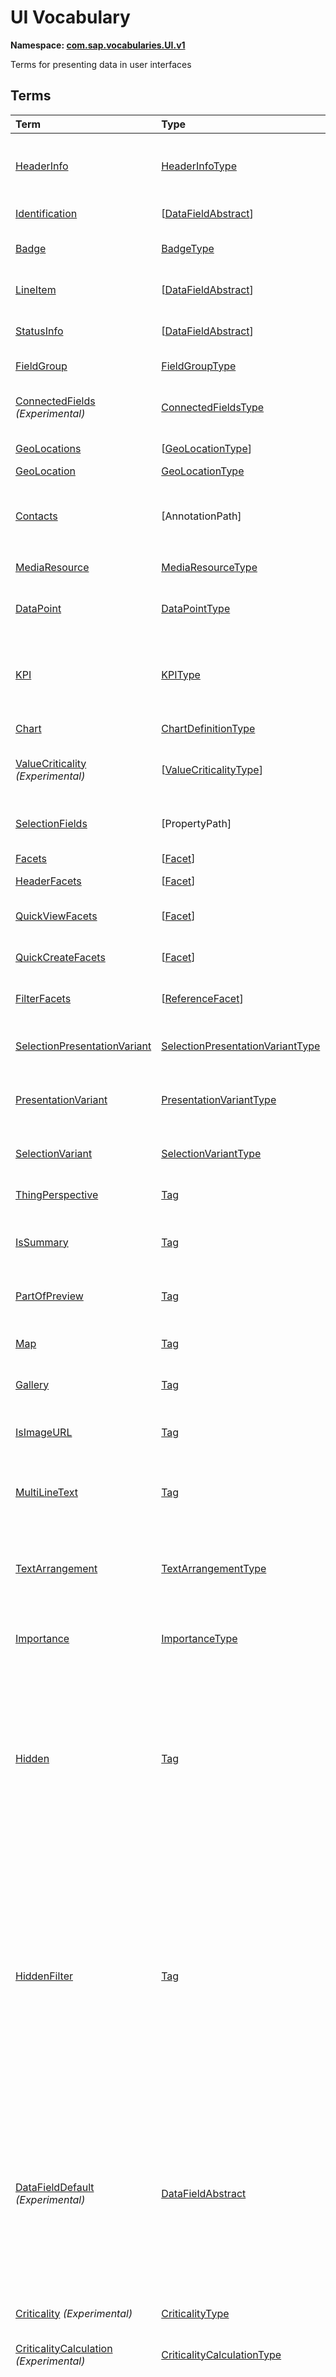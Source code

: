 # UI Vocabulary
**Namespace: [com.sap.vocabularies.UI.v1](UI.xml)**

Terms for presenting data in user interfaces


## Terms

Term|Type|Description
:---|:---|:----------
[HeaderInfo](UI.xml#L35)|[HeaderInfoType](#HeaderInfoType)|<a name="HeaderInfo"></a>Information for the header area of an entity representation. HeaderInfo is mandatory for main entity types of the model
[Identification](UI.xml#L66)|\[[DataFieldAbstract](#DataFieldAbstract)\]|<a name="Identification"></a>Collection of fields identifying the object
[Badge](UI.xml#L71)|[BadgeType](#BadgeType)|<a name="Badge"></a>Information usually displayed in the form of a business card
[LineItem](UI.xml#L99)|\[[DataFieldAbstract](#DataFieldAbstract)\]|<a name="LineItem"></a>Collection of data fields for representation in a table or list
[StatusInfo](UI.xml#L104)|\[[DataFieldAbstract](#DataFieldAbstract)\]|<a name="StatusInfo"></a>Collection of data fields describing the status of an entity
[FieldGroup](UI.xml#L109)|[FieldGroupType](#FieldGroupType)|<a name="FieldGroup"></a>Group of fields with an optional label
[ConnectedFields](UI.xml#L123) *(Experimental)*|[ConnectedFieldsType](#ConnectedFieldsType)|<a name="ConnectedFields"></a>Group of semantically connected fields with a representation template and an optional label
[GeoLocations](UI.xml#L194)|\[[GeoLocationType](#GeoLocationType)\]|<a name="GeoLocations"></a>Collection of geographic locations
[GeoLocation](UI.xml#L198)|[GeoLocationType](#GeoLocationType)|<a name="GeoLocation"></a>Geographic location
[Contacts](UI.xml#L218)|\[AnnotationPath\]|<a name="Contacts"></a>Collection of contacts<p>Each collection item MUST reference an annotation of a Communication.Contact</p>
[MediaResource](UI.xml#L225)|[MediaResourceType](#MediaResourceType)|<a name="MediaResource"></a>Properties that describe a media resource
[DataPoint](UI.xml#L279)|[DataPointType](#DataPointType)|<a name="DataPoint"></a>Visualization of a single point of data, typically a number; may also be textual, e.g. a status value
[KPI](UI.xml#L569)|[KPIType](#KPIType)|<a name="KPI"></a>A Key Performance Indicator (KPI) bundles a SelectionVariant and a DataPoint, and provides details for progressive disclosure
[Chart](UI.xml#L618)|[ChartDefinitionType](#ChartDefinitionType)|<a name="Chart"></a>Visualization of multiple data points
[ValueCriticality](UI.xml#L742) *(Experimental)*|\[[ValueCriticalityType](#ValueCriticalityType)\]|<a name="ValueCriticality"></a>Assign criticalities to primitive values. This information can be used for semantic coloring.
[SelectionFields](UI.xml#L755)|\[PropertyPath\]|<a name="SelectionFields"></a>Properties that might be relevant for filtering a collection of entities of this type
[Facets](UI.xml#L764)|\[[Facet](#Facet)\]|<a name="Facets"></a>Collection of facets
[HeaderFacets](UI.xml#L768)|\[[Facet](#Facet)\]|<a name="HeaderFacets"></a>Facets for additional object header information
[QuickViewFacets](UI.xml#L772)|\[[Facet](#Facet)\]|<a name="QuickViewFacets"></a>Facets that may be used for a quick overview of the object
[QuickCreateFacets](UI.xml#L776)|\[[Facet](#Facet)\]|<a name="QuickCreateFacets"></a>Facets that may be used for a (quick) create of the object
[FilterFacets](UI.xml#L780)|\[[ReferenceFacet](#ReferenceFacet)\]|<a name="FilterFacets"></a>Facets that reference UI.FieldGroup annotations to group filterable fields
[SelectionPresentationVariant](UI.xml#L822)|[SelectionPresentationVariantType](#SelectionPresentationVariantType)|<a name="SelectionPresentationVariant"></a>A SelectionPresentationVariant bundles a Selection Variant and a Presentation Variant
[PresentationVariant](UI.xml#L848)|[PresentationVariantType](#PresentationVariantType)|<a name="PresentationVariant"></a>Defines how the result of a queried collection of entities is shaped and how this result is displayed
[SelectionVariant](UI.xml#L922)|[SelectionVariantType](#SelectionVariantType)|<a name="SelectionVariant"></a>A SelectionVariant denotes a combination of parameters and filters to query the annotated entity set
[ThingPerspective](UI.xml#L1054)|[Tag](https://github.com/oasis-tcs/odata-vocabularies/blob/master/vocabularies/Org.OData.Core.V1.md#Tag)|<a name="ThingPerspective"></a>This term is a Thing Perspective
[IsSummary](UI.xml#L1057)|[Tag](https://github.com/oasis-tcs/odata-vocabularies/blob/master/vocabularies/Org.OData.Core.V1.md#Tag)|<a name="IsSummary"></a>This Facet and all included Facets are the summary of the thing. At most one Facet of a thing can be tagged with this term
[PartOfPreview](UI.xml#L1062)|[Tag](https://github.com/oasis-tcs/odata-vocabularies/blob/master/vocabularies/Org.OData.Core.V1.md#Tag)|<a name="PartOfPreview"></a>This Facet and all included Facets are part of the Thing preview
[Map](UI.xml#L1066)|[Tag](https://github.com/oasis-tcs/odata-vocabularies/blob/master/vocabularies/Org.OData.Core.V1.md#Tag)|<a name="Map"></a>Target MUST reference a UI.GeoLocation, Communication.Address or a collection of these
[Gallery](UI.xml#L1071)|[Tag](https://github.com/oasis-tcs/odata-vocabularies/blob/master/vocabularies/Org.OData.Core.V1.md#Tag)|<a name="Gallery"></a>Target MUST reference a UI.MediaResource
[IsImageURL](UI.xml#L1076)|[Tag](https://github.com/oasis-tcs/odata-vocabularies/blob/master/vocabularies/Org.OData.Core.V1.md#Tag)|<a name="IsImageURL"></a>Properties and terms annotated with this term MUST contain a valid URL referencing an resource with a MIME type image
[MultiLineText](UI.xml#L1082)|[Tag](https://github.com/oasis-tcs/odata-vocabularies/blob/master/vocabularies/Org.OData.Core.V1.md#Tag)|<a name="MultiLineText"></a>Properties annotated with this annotation should be rendered as multi-line text (e.g. text area)
[TextArrangement](UI.xml#L1088)|[TextArrangementType](#TextArrangementType)|<a name="TextArrangement"></a>Describes the arrangement of a code or ID value and its text<p>If used for a single property the Common.Text annotation is annotated</p>
[Importance](UI.xml#L1115)|[ImportanceType](#ImportanceType)|<a name="Importance"></a>Expresses the importance of e.g. a DataField or an annotation
[Hidden](UI.xml#L1130)|[Tag](https://github.com/oasis-tcs/odata-vocabularies/blob/master/vocabularies/Org.OData.Core.V1.md#Tag)|<a name="Hidden"></a>Properties or facets (see UI.Facet) annotated with this term will not be rendered if the annotation evaluates to true.<p>Hidden properties usually carry technical information that is used for application control and is of no direct interest to end users. The annotation value may be an expression to dynamically hide or render the annotated feature.</p>
[HiddenFilter](UI.xml#L1137)|[Tag](https://github.com/oasis-tcs/odata-vocabularies/blob/master/vocabularies/Org.OData.Core.V1.md#Tag)|<a name="HiddenFilter"></a>Properties annotated with this term will not be rendered as filter criteria if the annotation evaluates to true.<p>Properties annotated with `HiddenFilter` are intended as parts of a `$filter` expression that cannot be directly influenced by end users. The properties will be rendered in all other places, e.g. table columns or form fields. This is in contrast to properties annotated with [`UI.Hidden`](#Hidden) that are not rendered at all.</p>
[DataFieldDefault](UI.xml#L1144) *(Experimental)*|[DataFieldAbstract](#DataFieldAbstract)|<a name="DataFieldDefault"></a>Default representation of a property as a datafield, e.g. when the property is added as a table column or form field via personalization<p>Only concrete subtypes of DataFieldAbstract can be used for a DataFieldDefault. For type `DataField` and its subtypes the annotation target SHOULD be the same property that is referenced via a path expression in the `Value` of the datafield.</p>
[Criticality](UI.xml#L1280) *(Experimental)*|[CriticalityType](#CriticalityType)|<a name="Criticality"></a>Service-calculated criticality, alternative to UI.CriticalityCalculation
[CriticalityCalculation](UI.xml#L1285) *(Experimental)*|[CriticalityCalculationType](#CriticalityCalculationType)|<a name="CriticalityCalculation"></a>Parameters for client-calculated criticality, alternative to UI.Criticality
[OrderBy](UI.xml#L1290) *(Experimental)*|PropertyPath|<a name="OrderBy"></a>Sort by the referenced property instead of by the annotated property<p>Example: annotated property `SizeCode` has string values XS, S, M, L, XL, referenced property SizeOrder has numeric values -2, -1, 0, 1, 2. Numeric ordering by SizeOrder will be more understandable than lexicographic ordering by SizeCode.</p>

## <a name="HeaderInfoType"></a>[HeaderInfoType](UI.xml#L40)


Property|Type|Description
:-------|:---|:----------
[TypeName](UI.xml#L41)|String|Name of the main entity type
[TypeNamePlural](UI.xml#L45)|String|Plural form of the name of the main entity type
[Title](UI.xml#L49)|[DataField](#DataField)|Title, e.g. for overview pages
[Description](UI.xml#L52)|[DataField](#DataField)|Description, e.g. for overview pages
[ImageUrl](UI.xml#L55)|URL|Image URL for an instance of the entity type. If the property ImageUrl has a valid value, it can be used for the visualization of the instance. If it is not available or not valid the property TypeImageUrl can be used instead.
[TypeImageUrl](UI.xml#L60)|URL|Image URL for the entity type

## <a name="BadgeType"></a>[BadgeType](UI.xml#L75)


Property|Type|Description
:-------|:---|:----------
[HeadLine](UI.xml#L76)|[DataField](#DataField)|Headline
[Title](UI.xml#L79)|[DataField](#DataField)|Title
[ImageUrl](UI.xml#L82)|URL|Image URL for an instance of the entity type. If the property ImageUrl has a valid value, it can be used for the visualization of the instance. If it is not available or not valid the property TypeImageUrl can be used instead.
[TypeImageUrl](UI.xml#L87)|URL|Image URL for the entity type
[MainInfo](UI.xml#L91)|[DataField](#DataField)|Main information on the business card
[SecondaryInfo](UI.xml#L94)|[DataField](#DataField)|Additional information on the business card

## <a name="FieldGroupType"></a>[FieldGroupType](UI.xml#L113)


Property|Type|Description
:-------|:---|:----------
[Label](UI.xml#L114)|String|Label for the field group
[Data](UI.xml#L118)|\[[DataFieldAbstract](#DataFieldAbstract)\]|Collection of data fields

## <a name="ConnectedFieldsType"></a>[ConnectedFieldsType](UI.xml#L152) *(Experimental)*
Group of semantically connected fields with a representation template and an optional label

Property|Type|Description
:-------|:---|:----------
[Label](UI.xml#L156)|String|Label for the connected fields
[Template](UI.xml#L160)|String|Template for representing the connected fields<p>Template variables are identifiers enclosed in curly braces, e.g. `{MaterialName} - {MaterialClassName}`. The `Data` collection assigns values to the template variables.</p>
[Data](UI.xml#L166)|[Dictionary](https://github.com/oasis-tcs/odata-vocabularies/blob/master/vocabularies/Org.OData.Core.V1.md#Dictionary)|Dictionary of template variables<p>Each template variable used in `Template` must be assigned a value here. The value must be of type [`UI.DataFieldAbstract`](#DataFieldAbstract)</p>

## <a name="GeoLocationType"></a>[GeoLocationType](UI.xml#L202)
Properties that define a geographic location

Property|Type|Description
:-------|:---|:----------
[Latitude](UI.xml#L204)|Double|Geographic latitude
[Longitude](UI.xml#L207)|Double|Geographic longitude
[Location](UI.xml#L210)|GeographyPoint|A point in a round-earth coordinate system
[Address](UI.xml#L213)|[AddressType](Communication.md#AddressType)|vCard-style address

## <a name="MediaResourceType"></a>[MediaResourceType](UI.xml#L229)


Property|Type|Description
:-------|:---|:----------
[Url](UI.xml#L230)|URL|URL of media resource
[ContentType](UI.xml#L234)|MediaType|Content type, such as application/pdf, video/x-flv, image/jpeg
[ByteSize](UI.xml#L238)|Int64|Resource size in bytes
[ChangedAt](UI.xml#L241)|DateTimeOffset|Date of last change
[Thumbnail](UI.xml#L244)|[ImageType](#ImageType)|Thumbnail image
[Title](UI.xml#L247)|[DataField](#DataField)|Resource title
[Description](UI.xml#L250)|[DataField](#DataField)|Resource description

## <a name="ImageType"></a>[ImageType](UI.xml#L254)


Property|Type|Description
:-------|:---|:----------
[Url](UI.xml#L255)|URL|URL of image
[Width](UI.xml#L259)|String|Width of image
[Height](UI.xml#L262)|String|Height of image

## <a name="DataPointType"></a>[DataPointType](UI.xml#L284)


Property|Type|Description
:-------|:---|:----------
[Title](UI.xml#L285)|String|Title of the data point
[Description](UI.xml#L289)|String|Short description
[LongDescription](UI.xml#L293)|String|Full description
[Value](UI.xml#L297)|PrimitiveType|Numeric value<p>               It could be annotated with either `UoM.ISOCurrency` or `UoM.Unit`.               Percentage values are annotated with `UoM.Unit = '%'`.               A renderer should take an optional `Common.Text` annotation into consideration.             </p>
[TargetValue](UI.xml#L307)|PrimitiveType|Target value
[ForecastValue](UI.xml#L310)|PrimitiveType|Forecast value
[MinimumValue](UI.xml#L313)|Decimal|Minimum value (for output rendering)
[MaximumValue](UI.xml#L316)|Decimal|Maximum value (for output rendering)
[ValueFormat](UI.xml#L319)|[NumberFormat](#NumberFormat)|Number format
[Visualization](UI.xml#L322)|[VisualizationType](#VisualizationType)|Preferred visualization
[SampleSize](UI.xml#L325)|PrimitiveType|Sample size used for the determination of the data point; should contain just integer value as Edm.Byte, Edm.SByte, Edm.Intxx, and Edm.Decimal with scale 0.
[ReferencePeriod](UI.xml#L332)|[ReferencePeriod](#ReferencePeriod)|Reference period
[Criticality](UI.xml#L335)|[CriticalityType](#CriticalityType)|Service-calculated criticality, alternative to CriticalityCalculation
[CriticalityRepresentation](UI.xml#L338) *(Experimental)*|[CriticalityRepresentationType](#CriticalityRepresentationType)|Decides if criticality is visualized in addition by means of an icon
[CriticalityCalculation](UI.xml#L342)|[CriticalityCalculationType](#CriticalityCalculationType)|Parameters for client-calculated criticality, alternative to Criticality
[Trend](UI.xml#L345)|[TrendType](#TrendType)|Service-calculated trend, alternative to TrendCalculation
[TrendCalculation](UI.xml#L348)|[TrendCalculationType](#TrendCalculationType)|Parameters for client-calculated trend, alternative to Trend
[Responsible](UI.xml#L351)|[ContactType](Communication.md#ContactType)|Contact person

## <a name="NumberFormat"></a>[NumberFormat](UI.xml#L356)
Describes how to visualise a number

Property|Type|Description
:-------|:---|:----------
[ScaleFactor](UI.xml#L358)|Decimal|Display value in *ScaleFactor* units, e.g. 1000 for k (kilo), 1e6 for M (Mega)
[NumberOfFractionalDigits](UI.xml#L362)|Byte|Number of fractional digits of the scaled value to be visualized

## <a name="VisualizationType"></a>[VisualizationType](UI.xml#L367)


Member|Value|Description
:-----|----:|:----------
[Number](UI.xml#L368)|0|Visualize as a number
[BulletChart](UI.xml#L371)|1|Visualize as bullet chart - requires TargetValue
[Progress](UI.xml#L374)|2|Visualize as progress indicator - requires TargetValue
[Rating](UI.xml#L377)|3|Visualize as partially or completely filled stars/hearts/... - requires TargetValue
[Donut](UI.xml#L381)|4|Visualize as donut, optionally with missing segment - requires TargetValue
[DeltaBulletChart](UI.xml#L384)|5|Visualize as delta bullet chart - requires TargetValue

## <a name="ReferencePeriod"></a>[ReferencePeriod](UI.xml#L389)
Reference period

Property|Type|Description
:-------|:---|:----------
[Description](UI.xml#L391)|String|Short description of the reference period
[Start](UI.xml#L395)|DateTimeOffset|Start of the reference period
[End](UI.xml#L398)|DateTimeOffset|End of the reference period

## <a name="CriticalityType"></a>[CriticalityType](UI.xml#L403)
Criticality of a value or status, represented e.g. via semantic colors (https://experience.sap.com/fiori-design-web/foundation/colors/#semantic-colors)

Member|Value|Description
:-----|----:|:----------
[VeryNegative](UI.xml#L406) *(Experimental)*|-1|Very negative / dark-red status - risk - out of stock - late
[Neutral](UI.xml#L410)|0|Neutral / grey status - inactive - open - in progress
[Negative](UI.xml#L413)|1|Negative / red status - attention - overload - alert
[Critical](UI.xml#L416)|2|Critical / orange status - warning
[Positive](UI.xml#L419)|3|Positive / green status - completed - available - on track - acceptable
[VeryPositive](UI.xml#L422) *(Experimental)*|4|Very positive / blue status - above max stock - excess

## <a name="CriticalityCalculationType"></a>[CriticalityCalculationType](UI.xml#L428): [CriticalityThresholdsType](#CriticalityThresholdsType)
Describes how to calculate the criticality of a value depending on the improvement direction


The calculation is done by comparing a value to the threshold values relevant for the specified improvement direction.

For improvement direction `Target`, the criticality is calculated using both low and high threshold values. It will be
  - Positive if the value is greater than or equal to AcceptanceRangeLowValue and lower than or equal to AcceptanceRangeHighValue
  - Neutral if the value is greater than or equal to ToleranceRangeLowValue and lower than AcceptanceRangeLowValue OR greater than AcceptanceRangeHighValue and lower than or equal to ToleranceRangeHighValue
  - Critical if the value is greater than or equal to DeviationRangeLowValue and lower than ToleranceRangeLowValue OR greater than ToleranceRangeHighValue  and lower than or equal to DeviationRangeHighValue
  - Negative if the value is lower than DeviationRangeLowValue or greater than DeviationRangeHighValue

For improvement direction `Minimize`, the criticality is calculated using the high threshold values. It is
  - Positive if the value is lower than or equal to AcceptanceRangeHighValue
  - Neutral if the value is  greater than AcceptanceRangeHighValue and lower than or equal to ToleranceRangeHighValue
  - Critical if the value is greater than ToleranceRangeHighValue and lower than or equal to DeviationRangeHighValue
  - Negative if the value is greater than DeviationRangeHighValue

For improvement direction `Maximize`, the criticality is calculated using the low threshold values. It is
  - Positive if the value is greater than or equal to AcceptanceRangeLowValue
  - Neutral if the value is less than AcceptanceRangeLowValue and greater than or equal to ToleranceRangeLowValue
  - Critical if the value is lower than ToleranceRangeLowValue and greater than or equal to DeviationRangeLowValue
  - Negative if the value is lower than DeviationRangeLowValue
             
Thresholds are optional. For unassigned values, defaults are determined in this order:
  - For DeviationRange, an omitted LowValue translates into the smallest possible number (-INF), an omitted HighValue translates into the largest possible number (+INF)
  - For ToleranceRange, an omitted LowValue will be initialized with DeviationRangeLowValue, an omitted HighValue will be initialized with DeviationRangeHighValue
  - For AcceptanceRange, an omitted LowValue will be initialized with ToleranceRangeLowValue, an omitted HighValue will be initialized with ToleranceRangeHighValue
          

Property|Type|Description
:-------|:---|:----------
[*AcceptanceRangeLowValue*](UI.xml#L473)|PrimitiveType|Lowest value that is considered positive
[*AcceptanceRangeHighValue*](UI.xml#L476)|PrimitiveType|Highest value that is considered positive
[*ToleranceRangeLowValue*](UI.xml#L479)|PrimitiveType|Lowest value that is considered neutral
[*ToleranceRangeHighValue*](UI.xml#L482)|PrimitiveType|Highest value that is considered neutral
[*DeviationRangeLowValue*](UI.xml#L485)|PrimitiveType|Lowest value that is considered critical
[*DeviationRangeHighValue*](UI.xml#L488)|PrimitiveType|Highest value that is considered critical
[ImprovementDirection](UI.xml#L459)|[ImprovementDirectionType](#ImprovementDirectionType)|Describes in which direction the value improves
[ConstantThresholds](UI.xml#L462) *(Experimental)*|\[[LevelThresholdsType](#LevelThresholdsType)\]|List of thresholds depending on the aggregation level as a set of constant values<p>Constant thresholds shall only be used in order to refine constant values given for the data point overall (aggregation level with empty collection of property paths), but not if the thresholds are based on other measure elements.</p>

## <a name="CriticalityThresholdsType"></a>[CriticalityThresholdsType](UI.xml#L471)
Thresholds for calculating the criticality of a value

**Derived Types:**
- [CriticalityCalculationType](#CriticalityCalculationType)
- [LevelThresholdsType](#LevelThresholdsType)

Property|Type|Description
:-------|:---|:----------
[AcceptanceRangeLowValue](UI.xml#L473)|PrimitiveType|Lowest value that is considered positive
[AcceptanceRangeHighValue](UI.xml#L476)|PrimitiveType|Highest value that is considered positive
[ToleranceRangeLowValue](UI.xml#L479)|PrimitiveType|Lowest value that is considered neutral
[ToleranceRangeHighValue](UI.xml#L482)|PrimitiveType|Highest value that is considered neutral
[DeviationRangeLowValue](UI.xml#L485)|PrimitiveType|Lowest value that is considered critical
[DeviationRangeHighValue](UI.xml#L488)|PrimitiveType|Highest value that is considered critical

## <a name="ImprovementDirectionType"></a>[ImprovementDirectionType](UI.xml#L493)
Describes which direction of a value change is seen as an improvement

Member|Value|Description
:-----|----:|:----------
[Minimize](UI.xml#L495)|1|Lower is better
[Target](UI.xml#L498)|2|Closer to the target is better
[Maximize](UI.xml#L501)|3|Higher is better

## <a name="LevelThresholdsType"></a>[LevelThresholdsType](UI.xml#L506): [CriticalityThresholdsType](#CriticalityThresholdsType) *(Experimental)*
Thresholds for an aggregation level

Property|Type|Description
:-------|:---|:----------
[*AcceptanceRangeLowValue*](UI.xml#L473)|PrimitiveType|Lowest value that is considered positive
[*AcceptanceRangeHighValue*](UI.xml#L476)|PrimitiveType|Highest value that is considered positive
[*ToleranceRangeLowValue*](UI.xml#L479)|PrimitiveType|Lowest value that is considered neutral
[*ToleranceRangeHighValue*](UI.xml#L482)|PrimitiveType|Highest value that is considered neutral
[*DeviationRangeLowValue*](UI.xml#L485)|PrimitiveType|Lowest value that is considered critical
[*DeviationRangeHighValue*](UI.xml#L488)|PrimitiveType|Highest value that is considered critical
[AggregationLevel](UI.xml#L509)|\[PropertyPath\]|An unordered tuple of dimensions, i.e. properties which are intended to be used for grouping in aggregating requests. In analytical UIs, e.g. an analytical chart, the aggregation level typically corresponds to the visible dimensions.

## <a name="TrendType"></a>[TrendType](UI.xml#L515)
The trend of a value

Member|Value|Description
:-----|----:|:----------
[StrongUp](UI.xml#L517)|1|Value grows strongly
[Up](UI.xml#L520)|2|Value grows
[Sideways](UI.xml#L523)|3|Value does not significantly grow or shrink
[Down](UI.xml#L526)|4|Value shrinks
[StrongDown](UI.xml#L529)|5|Value shrinks strongly

## <a name="TrendCalculationType"></a>[TrendCalculationType](UI.xml#L534)
Describes how to calculate the trend of a value


By default, the calculation is done by comparing the difference between Value and ReferenceValue to the threshold values. 
If IsRelativeDifference is set, the difference of Value and ReferenceValue is divided by ReferenceValue and the relative difference is compared.

The trend is 
  - StrongUp if the difference is greater than or equal to StrongUpDifference
  - Up if the difference is less than StrongUpDifference and greater than or equal to UpDifference
  - Sideways if the difference  is less than UpDifference and greater than DownDifference
  - Down if the difference is greater than StrongDownDifference and lower than or equal to DownDifference
  - StrongDown if the difference is lower than or equal to StrongDownDifference

Property|Type|Description
:-------|:---|:----------
[ReferenceValue](UI.xml#L548)|PrimitiveType|Reference value for the calculation, e.g. number of sales for the last year
[IsRelativeDifference](UI.xml#L552)|Boolean|Calculate with a relative difference
[UpDifference](UI.xml#L555)|Decimal|Threshold for Up
[StrongUpDifference](UI.xml#L558)|Decimal|Threshold for StrongUp
[DownDifference](UI.xml#L561)|Decimal|Threshold for Down
[StrongDownDifference](UI.xml#L564)|Decimal|Threshold for StrongDown

## <a name="KPIType"></a>[KPIType](UI.xml#L575)


Property|Type|Description
:-------|:---|:----------
[ID](UI.xml#L576)|String|Optional identifier to reference this instance from an external context
[ShortDescription](UI.xml#L581) *(Experimental)*|String|Very short description
[SelectionVariant](UI.xml#L586)|[SelectionVariantType](#SelectionVariantType)|Selection variant, either specified inline or referencing another annotation via Path
[DataPoint](UI.xml#L590)|[DataPointType](#DataPointType)|Data point, either specified inline or referencing another annotation via Path
[Detail](UI.xml#L594)|[KPIDetailType](#KPIDetailType)|Contains information about KPI details, especially drill-down presentations

## <a name="KPIDetailType"></a>[KPIDetailType](UI.xml#L599)


Property|Type|Description
:-------|:---|:----------
[DefaultPresentationVariant](UI.xml#L600)|[PresentationVariantType](#PresentationVariantType)|Presentation variant, either specified inline or referencing another annotation via Path
[AlternativePresentationVariants](UI.xml#L604)|\[[PresentationVariantType](#PresentationVariantType)\]|A list of alternative presentation variants, either specified inline or referencing another annotation via Path
[SemanticObject](UI.xml#L608)|String|Name of the Semantic Object. If not specified, use Semantic Object annotated at the property referenced in KPI/DataPoint/Value
[Action](UI.xml#L612)|String|Name of the Action on the Semantic Object. If not specified, let user choose which of the available actions to trigger.

## <a name="ChartDefinitionType"></a>[ChartDefinitionType](UI.xml#L622)


Property|Type|Description
:-------|:---|:----------
[Title](UI.xml#L623)|String|Title of the chart
[Description](UI.xml#L627)|String|Short description
[ChartType](UI.xml#L631)|[ChartType](#ChartType)|Chart type
[Measures](UI.xml#L634)|\[PropertyPath\]|Measures of the chart, e.g. size and color in a bubble chart
[MeasureAttributes](UI.xml#L637)|\[[ChartMeasureAttributeType](#ChartMeasureAttributeType)\]|Describes Attributes for Measures. All Measures used in this collection must also be part of the Measures Property.
[Dimensions](UI.xml#L642)|\[PropertyPath\]|Dimensions of the chart, e.g. x- and y-axis of a bubble chart
[DimensionAttributes](UI.xml#L645)|\[[ChartDimensionAttributeType](#ChartDimensionAttributeType)\]|Describes Attributes for Dimensions. All Dimensions used in this collection must also be part of the Dimensions Property.
[Actions](UI.xml#L650)|\[[DataFieldForActionAbstract](#DataFieldForActionAbstract)\]|Available actions

## <a name="ChartType"></a>[ChartType](UI.xml#L655)


Member|Value|Description
:-----|----:|:----------
[Column](UI.xml#L656)|0|
[ColumnStacked](UI.xml#L657)|1|
[ColumnDual](UI.xml#L658)|2|
[ColumnStackedDual](UI.xml#L659)|3|
[ColumnStacked100](UI.xml#L660)|4|
[ColumnStackedDual100](UI.xml#L661)|5|
[Bar](UI.xml#L662)|6|
[BarStacked](UI.xml#L663)|7|
[BarDual](UI.xml#L664)|8|
[BarStackedDual](UI.xml#L665)|9|
[BarStacked100](UI.xml#L666)|10|
[BarStackedDual100](UI.xml#L667)|11|
[Area](UI.xml#L668)|12|
[AreaStacked](UI.xml#L669)|13|
[AreaStacked100](UI.xml#L670)|14|
[HorizontalArea](UI.xml#L671)|15|
[HorizontalAreaStacked](UI.xml#L672)|16|
[HorizontalAreaStacked100](UI.xml#L673)|17|
[Line](UI.xml#L674)|18|
[LineDual](UI.xml#L675)|19|
[Combination](UI.xml#L676)|20|
[CombinationStacked](UI.xml#L677)|21|
[CombinationDual](UI.xml#L678)|22|
[CombinationStackedDual](UI.xml#L679)|23|
[HorizontalCombinationStacked](UI.xml#L680)|24|
[Pie](UI.xml#L681)|25|
[Donut](UI.xml#L682)|26|
[Scatter](UI.xml#L683)|27|
[Bubble](UI.xml#L684)|28|
[Radar](UI.xml#L685)|29|
[HeatMap](UI.xml#L686)|30|
[TreeMap](UI.xml#L687)|31|
[Waterfall](UI.xml#L688)|32|
[Bullet](UI.xml#L689)|33|
[VerticalBullet](UI.xml#L690)|34|
[HorizontalWaterfall](UI.xml#L691)|35|
[HorizontalCombinationDual](UI.xml#L692)|36|
[HorizontalCombinationStackedDual](UI.xml#L693)|37|

## <a name="ChartDimensionAttributeType"></a>[ChartDimensionAttributeType](UI.xml#L697)


Property|Type|Description
:-------|:---|:----------
[Dimension](UI.xml#L698)|PropertyPath|
[Role](UI.xml#L699)|[ChartDimensionRoleType](#ChartDimensionRoleType)|
[HierarchyLevel](UI.xml#L700) *(Experimental)*|Int32|For a dimension with a hierarchy, members are selected from this level. The root node of the hierarchy is at level 0.
[ValuesForSequentialColorLevels](UI.xml#L705) *(Experimental)*|\[PrimitiveType\]|All values in this collection should be assigned to levels of the same color.
[EmphasizedValues](UI.xml#L710) *(Experimental)*|\[PrimitiveType\]|All values in this collection should be emphasized.

## <a name="ChartMeasureAttributeType"></a>[ChartMeasureAttributeType](UI.xml#L716)


Property|Type|Description
:-------|:---|:----------
[Measure](UI.xml#L717)|PropertyPath|
[Role](UI.xml#L718)|[ChartMeasureRoleType](#ChartMeasureRoleType)|
[DataPoint](UI.xml#L719)|AnnotationPath|Annotation path MUST end in UI.DataPoint and the DataPoint Value must be the same property as in Measure
[UseSequentialColorLevels](UI.xml#L723) *(Experimental)*|Boolean|All measures for which this setting is true should be assigned to levels of the same color.

## <a name="ChartDimensionRoleType"></a>[ChartDimensionRoleType](UI.xml#L730)


Member|Value|Description
:-----|----:|:----------
[Category](UI.xml#L731)|0|
[Series](UI.xml#L732)|1|
[Category2](UI.xml#L733)|2|

## <a name="ChartMeasureRoleType"></a>[ChartMeasureRoleType](UI.xml#L736)


Member|Value|Description
:-----|----:|:----------
[Axis1](UI.xml#L737)|0|
[Axis2](UI.xml#L738)|1|
[Axis3](UI.xml#L739)|2|

## <a name="ValueCriticalityType"></a>[ValueCriticalityType](UI.xml#L747) *(Experimental)*
Assigns a fixed criticality to a primitive value. This information can be used for semantic coloring.

Property|Type|Description
:-------|:---|:----------
[Value](UI.xml#L751)|PrimitiveType|
[Criticality](UI.xml#L752)|[CriticalityType](#CriticalityType)|

## <a name="Facet"></a>[*Facet*](UI.xml#L784)
Abstract base type for facets

**Derived Types:**
- [CollectionFacet](#CollectionFacet)
- [ReferenceFacet](#ReferenceFacet)
- [ReferenceURLFacet](#ReferenceURLFacet)

Property|Type|Description
:-------|:---|:----------
[Label](UI.xml#L786)|String|Facet label
[ID](UI.xml#L790)|String|Unique identifier of a facet. ID should be stable, as long as the perceived semantics of the facet is unchanged.

## <a name="CollectionFacet"></a>[CollectionFacet](UI.xml#L795): [Facet](#Facet)
Collection of facets

Property|Type|Description
:-------|:---|:----------
[*Label*](UI.xml#L786)|String|Facet label
[*ID*](UI.xml#L790)|String|Unique identifier of a facet. ID should be stable, as long as the perceived semantics of the facet is unchanged.
[Facets](UI.xml#L797)|\[[Facet](#Facet)\]|Nested facets. An empty collection may be used as a placeholder for content added via extension points.

## <a name="ReferenceFacet"></a>[ReferenceFacet](UI.xml#L802): [Facet](#Facet)
Facet that refers to a thing perspective, e.g. LineItem

Property|Type|Description
:-------|:---|:----------
[*Label*](UI.xml#L786)|String|Facet label
[*ID*](UI.xml#L790)|String|Unique identifier of a facet. ID should be stable, as long as the perceived semantics of the facet is unchanged.
[Target](UI.xml#L804)|AnnotationPath|Referenced information: Communication.Contact, Communication.Address, or a term that is tagged with UI.ThingPerspective, e.g. UI.StatusInfo, UI.LineItem, UI.Identification, UI.FieldGroup, UI.Badge

## <a name="ReferenceURLFacet"></a>[ReferenceURLFacet](UI.xml#L809): [Facet](#Facet)
Facet that refers to a URL

Property|Type|Description
:-------|:---|:----------
[*Label*](UI.xml#L786)|String|Facet label
[*ID*](UI.xml#L790)|String|Unique identifier of a facet. ID should be stable, as long as the perceived semantics of the facet is unchanged.
[Url](UI.xml#L811)|URL|URL of referenced information
[UrlContentType](UI.xml#L815)|MediaType|Media type of referenced information

## <a name="SelectionPresentationVariantType"></a>[SelectionPresentationVariantType](UI.xml#L828)


Property|Type|Description
:-------|:---|:----------
[ID](UI.xml#L829)|String|Optional identifier to reference this variant from an external context
[Text](UI.xml#L834)|String|Name of the bundling variant
[SelectionVariant](UI.xml#L838)|[SelectionVariantType](#SelectionVariantType)|Selection variant, either specified inline or referencing another annotation via Path
[PresentationVariant](UI.xml#L842)|[PresentationVariantType](#PresentationVariantType)|Presentation variant, either specified inline or referencing another annotation via Path

## <a name="PresentationVariantType"></a>[PresentationVariantType](UI.xml#L854)


Property|Type|Description
:-------|:---|:----------
[ID](UI.xml#L855)|String|Optional identifier to reference this variant from an external context
[Text](UI.xml#L858)|String|Name of the presentation variant
[MaxItems](UI.xml#L862)|Int32|Maximum number of items that should be included in the result
[SortOrder](UI.xml#L865)|\[[SortOrderType](Common.md#SortOrderType)\]|Collection can be provided inline or as a reference to a Common.SortOrder annotation via Path
[GroupBy](UI.xml#L869)|\[PropertyPath\]|Sequence of groupable properties p1, p2, ... defining how the result is composed of instances representing groups, one for each combination of value properties in the queried collection. The sequence specifies a certain level of aggregation for the queried collection, and every group instance will provide aggregated values for properties that are aggregatable. Moreover, the series of sub-sequences (p1), (p1, p2), ... forms a leveled hierarchy, which may become relevant in combination with `InitialExpansionLevel`.
[TotalBy](UI.xml#L878)|\[PropertyPath\]|Sub-sequence q1, q2, ... of properties p1, p2, ... specified in GroupBy. With this, additional levels of aggregation are requested in addition to the most granular level defined by GroupBy: Every element in the series of sub-sequences (q1), (q1, q2), ... introduces an additional aggregation level included in the result.
[Total](UI.xml#L885)|\[PropertyPath\]|Aggregatable properties for which aggregated values should be provided for the additional aggregation levels specified in TotalBy.
[IncludeGrandTotal](UI.xml#L890)|Boolean|Result should include a grand total for the properties specified in Total
[InitialExpansionLevel](UI.xml#L893)|Int32|Level up to which the hierarchy defined for the queried collection should be expanded initially. The hierarchy may be implicitly imposed by the sequence of the GroupBy, or by an explicit hierarchy annotation.
[Visualizations](UI.xml#L899)|\[AnnotationPath\]|Lists available visualization types. Currently supported types are `UI.LineItem`, `UI.Chart`, and `UI.DataPoint`. For each type, no more than a single annotation is meaningful. Multiple instances of the same visualization type shall be modeled with different presentation variants. A reference to `UI.Lineitem` should always be part of collection (least common denominator for renderers). The first entry of the collection is the default visualization.
[RequestAtLeast](UI.xml#L909)|\[PropertyPath\]|Properties that should always be included in the result of the queried collection
[SelectionFields](UI.xml#L913) *(Experimental)*|\[PropertyPath\]|Properties that should be presented for filtering a collection of entities. Can be provided inline or as a reference to a `UI.SelectionFields` annotation via Path.

## <a name="SelectionVariantType"></a>[SelectionVariantType](UI.xml#L927)


Property|Type|Description
:-------|:---|:----------
[ID](UI.xml#L928)|String|May contain identifier to reference this instance from an external context
[Text](UI.xml#L933)|String|Name of the selection variant
[Parameters](UI.xml#L937)|\[[ParameterAbstract](#ParameterAbstract)\]|Parameters of the selection variant
[FilterExpression](UI.xml#L940)|String|Filter string for query part of URL, without `$filter=`
[SelectOptions](UI.xml#L945)|\[[SelectOptionType](#SelectOptionType)\]|ABAP Select Options Pattern

## <a name="ParameterAbstract"></a>[*ParameterAbstract*](UI.xml#L952)
Key property of a parameter entity type

**Derived Types:**
- [Parameter](#Parameter)
- [IntervalParameter](#IntervalParameter)

## <a name="Parameter"></a>[Parameter](UI.xml#L955): [ParameterAbstract](#ParameterAbstract)
Single-valued parameter

Property|Type|Description
:-------|:---|:----------
[PropertyName](UI.xml#L957)|PropertyPath|Path to a key property of a parameter entity type
[PropertyValue](UI.xml#L960)|PrimitiveType|Value for the key property

## <a name="IntervalParameter"></a>[IntervalParameter](UI.xml#L964): [ParameterAbstract](#ParameterAbstract)
Interval parameter formed with a 'from' and a 'to' property

Property|Type|Description
:-------|:---|:----------
[PropertyNameFrom](UI.xml#L966)|PropertyPath|Path to the 'from' property of a parameter entity type
[PropertyValueFrom](UI.xml#L969)|PrimitiveType|Value for the 'from' property
[PropertyNameTo](UI.xml#L972)|PropertyPath|Path to the 'to' property of a parameter entity type
[PropertyValueTo](UI.xml#L975)|PrimitiveType|Value for the 'to' property

## <a name="SelectOptionType"></a>[SelectOptionType](UI.xml#L980)
List of value ranges for a single property

Property|Type|Description
:-------|:---|:----------
[PropertyName](UI.xml#L982)|PropertyPath|Path to the property
[Ranges](UI.xml#L985)|\[[SelectionRangeType](#SelectionRangeType)\]|List of value ranges

## <a name="SelectionRangeType"></a>[SelectionRangeType](UI.xml#L990)
Value range. If the range option only requires a single value, the value must be in the property Low

Property|Type|Description
:-------|:---|:----------
[Sign](UI.xml#L994)|[SelectionRangeSignType](#SelectionRangeSignType)|Include or exclude values
[Option](UI.xml#L997)|[SelectionRangeOptionType](#SelectionRangeOptionType)|Comparison operator
[Low](UI.xml#L1000)|PrimitiveType|Single value or lower interval boundary
[High](UI.xml#L1003)|PrimitiveType|Upper interval boundary

## <a name="SelectionRangeSignType"></a>[SelectionRangeSignType](UI.xml#L1008)


Member|Value|Description
:-----|----:|:----------
[I](UI.xml#L1009)|0|Inclusive
[E](UI.xml#L1012)|1|Exclusive

## <a name="SelectionRangeOptionType"></a>[SelectionRangeOptionType](UI.xml#L1017)
Comparison operator

Member|Value|Description
:-----|----:|:----------
[EQ](UI.xml#L1019)|0|Equal to
[BT](UI.xml#L1022)|1|Between
[CP](UI.xml#L1025)|2|Contains pattern
[LE](UI.xml#L1028)|3|Less than or equal to
[GE](UI.xml#L1031)|4|Greater than or equal to
[NE](UI.xml#L1034)|5|Not equal to
[NB](UI.xml#L1037)|6|Not between
[NP](UI.xml#L1040)|7|Does not contain pattern
[GT](UI.xml#L1043)|8|Greater than
[LT](UI.xml#L1046)|9|Less than

## <a name="TextArrangementType"></a>[TextArrangementType](UI.xml#L1092)


Member|Value|Description
:-----|----:|:----------
[TextFirst](UI.xml#L1093)|0|Text is first, followed by the code/ID (e.g. in parentheses)
[TextLast](UI.xml#L1096)|1|Code/ID is first, followed by the text (e.g. separated by a dash)
[TextSeparate](UI.xml#L1099)|2|Code/ID and text are represented separately
[TextOnly](UI.xml#L1102)|3|Only text is represented, code/ID is hidden (e.g. for UUIDs)

## <a name="ImportanceType"></a>[ImportanceType](UI.xml#L1118)


Member|Value|Description
:-----|----:|:----------
[High](UI.xml#L1119)|0|High importance
[Medium](UI.xml#L1122)|1|Medium importance
[Low](UI.xml#L1125)|2|Low importance

## <a name="DataFieldAbstract"></a>[*DataFieldAbstract*](UI.xml#L1152)


**Derived Types:**
- [DataFieldForAnnotation](#DataFieldForAnnotation)
- *[DataFieldForActionAbstract](#DataFieldForActionAbstract)*
  - [DataFieldForAction](#DataFieldForAction)
  - [DataFieldForIntentBasedNavigation](#DataFieldForIntentBasedNavigation)
- [DataField](#DataField)
  - [DataFieldWithAction](#DataFieldWithAction)
  - [DataFieldWithIntentBasedNavigation](#DataFieldWithIntentBasedNavigation)
  - [DataFieldWithNavigationPath](#DataFieldWithNavigationPath)
  - [DataFieldWithUrl](#DataFieldWithUrl)

Property|Type|Description
:-------|:---|:----------
[Label](UI.xml#L1153)|String|A short, human-readable text suitable for labels and captions in UIs
[Criticality](UI.xml#L1157)|[CriticalityType](#CriticalityType)|Criticality of the data field value
[CriticalityRepresentation](UI.xml#L1160)|[CriticalityRepresentationType](#CriticalityRepresentationType)|Decides if criticality is visualized in addition by means of an icon
[IconUrl](UI.xml#L1163)|URL|Optional icon to decorate the value

## <a name="CriticalityRepresentationType"></a>[CriticalityRepresentationType](UI.xml#L1169)


Member|Value|Description
:-----|----:|:----------
[WithIcon](UI.xml#L1170)|0|Criticality is represented with an icon
[WithoutIcon](UI.xml#L1173)|1|Criticality is represented without icon, e.g. only via text color

## <a name="DataFieldForAnnotation"></a>[DataFieldForAnnotation](UI.xml#L1178): [DataFieldAbstract](#DataFieldAbstract)


Property|Type|Description
:-------|:---|:----------
[*Label*](UI.xml#L1153)|String|A short, human-readable text suitable for labels and captions in UIs
[*Criticality*](UI.xml#L1157)|[CriticalityType](#CriticalityType)|Criticality of the data field value
[*CriticalityRepresentation*](UI.xml#L1160)|[CriticalityRepresentationType](#CriticalityRepresentationType)|Decides if criticality is visualized in addition by means of an icon
[*IconUrl*](UI.xml#L1163)|URL|Optional icon to decorate the value
[Target](UI.xml#L1179)|AnnotationPath|Target MUST reference an annotation of terms Communication.Contact, Communication.Address, UI.DataPoint, UI.Chart, UI.FieldGroup, or UI.ConnectedFields

## <a name="DataFieldForActionAbstract"></a>[*DataFieldForActionAbstract*](UI.xml#L1185): [DataFieldAbstract](#DataFieldAbstract)
Abstract type to bundle DataFieldForAction and DataFieldForIntentBasedNavigation

**Derived Types:**
- [DataFieldForAction](#DataFieldForAction)
- [DataFieldForIntentBasedNavigation](#DataFieldForIntentBasedNavigation)

Property|Type|Description
:-------|:---|:----------
[*Label*](UI.xml#L1153)|String|A short, human-readable text suitable for labels and captions in UIs
[*Criticality*](UI.xml#L1157)|[CriticalityType](#CriticalityType)|Criticality of the data field value
[*CriticalityRepresentation*](UI.xml#L1160)|[CriticalityRepresentationType](#CriticalityRepresentationType)|Decides if criticality is visualized in addition by means of an icon
[*IconUrl*](UI.xml#L1163)|URL|Optional icon to decorate the value
[Inline](UI.xml#L1188)|Boolean|Action should be placed close to (or even inside) the visualized term
[Determining](UI.xml#L1191)|Boolean|Determines whether the action completes a process step (e.g. approve, reject).

## <a name="DataFieldForAction"></a>[DataFieldForAction](UI.xml#L1197): [DataFieldForActionAbstract](#DataFieldForActionAbstract)
The action is NOT tied to a data value (in contrast to DataFieldWithAction)

Property|Type|Description
:-------|:---|:----------
[*Label*](UI.xml#L1153)|String|A short, human-readable text suitable for labels and captions in UIs
[*Criticality*](UI.xml#L1157)|[CriticalityType](#CriticalityType)|Criticality of the data field value
[*CriticalityRepresentation*](UI.xml#L1160)|[CriticalityRepresentationType](#CriticalityRepresentationType)|Decides if criticality is visualized in addition by means of an icon
[*IconUrl*](UI.xml#L1163)|URL|Optional icon to decorate the value
[*Inline*](UI.xml#L1188)|Boolean|Action should be placed close to (or even inside) the visualized term
[*Determining*](UI.xml#L1191)|Boolean|Determines whether the action completes a process step (e.g. approve, reject).
[Action](UI.xml#L1199)|[QualifiedName](Common.md#QualifiedName)|Qualified name of an Action, Function, ActionImport or FunctionImport in scope
[InvocationGrouping](UI.xml#L1203)|[OperationGroupingType](#OperationGroupingType)|Expresses how invocations of this action on multiple instances should be grouped

## <a name="OperationGroupingType"></a>[OperationGroupingType](UI.xml#L1208)


Member|Value|Description
:-----|----:|:----------
[Isolated](UI.xml#L1209)|0|
[ChangeSet](UI.xml#L1210)|1|

## <a name="DataFieldForIntentBasedNavigation"></a>[DataFieldForIntentBasedNavigation](UI.xml#L1213): [DataFieldForActionAbstract](#DataFieldForActionAbstract)
The navigation intent is is expressed as a Semantic Object and optionally an Action on that object

The navigation intent is NOT tied to a data value (in contrast to DataFieldWithIntentBasedNavigation), the data field represents a navigation trigger.

Property|Type|Description
:-------|:---|:----------
[*Label*](UI.xml#L1153)|String|A short, human-readable text suitable for labels and captions in UIs
[*Criticality*](UI.xml#L1157)|[CriticalityType](#CriticalityType)|Criticality of the data field value
[*CriticalityRepresentation*](UI.xml#L1160)|[CriticalityRepresentationType](#CriticalityRepresentationType)|Decides if criticality is visualized in addition by means of an icon
[*IconUrl*](UI.xml#L1163)|URL|Optional icon to decorate the value
[*Inline*](UI.xml#L1188)|Boolean|Action should be placed close to (or even inside) the visualized term
[*Determining*](UI.xml#L1191)|Boolean|Determines whether the action completes a process step (e.g. approve, reject).
[SemanticObject](UI.xml#L1218)|String|Name of the Semantic Object
[Action](UI.xml#L1221)|String|Name of the Action on the Semantic Object. If not specified, let user choose which of the available actions to trigger.
[RequiresContext](UI.xml#L1225)|Boolean|Determines whether a context needs to be passed to the target of this navigation.

## <a name="DataField"></a>[DataField](UI.xml#L1231): [DataFieldAbstract](#DataFieldAbstract)


**Derived Types:**
- [DataFieldWithAction](#DataFieldWithAction)
- [DataFieldWithIntentBasedNavigation](#DataFieldWithIntentBasedNavigation)
- [DataFieldWithNavigationPath](#DataFieldWithNavigationPath)
- [DataFieldWithUrl](#DataFieldWithUrl)

Property|Type|Description
:-------|:---|:----------
[*Label*](UI.xml#L1153)|String|A short, human-readable text suitable for labels and captions in UIs
[*Criticality*](UI.xml#L1157)|[CriticalityType](#CriticalityType)|Criticality of the data field value
[*CriticalityRepresentation*](UI.xml#L1160)|[CriticalityRepresentationType](#CriticalityRepresentationType)|Decides if criticality is visualized in addition by means of an icon
[*IconUrl*](UI.xml#L1163)|URL|Optional icon to decorate the value
[Value](UI.xml#L1232)|PrimitiveType|The data field's value

## <a name="DataFieldWithAction"></a>[DataFieldWithAction](UI.xml#L1238): [DataField](#DataField)
The action is tied to a data value which could be render as a button or link that triggers the action. This is in contrast to DataFieldForAction which is not tied to a specific data value.

Property|Type|Description
:-------|:---|:----------
[*Label*](UI.xml#L1153)|String|A short, human-readable text suitable for labels and captions in UIs
[*Criticality*](UI.xml#L1157)|[CriticalityType](#CriticalityType)|Criticality of the data field value
[*CriticalityRepresentation*](UI.xml#L1160)|[CriticalityRepresentationType](#CriticalityRepresentationType)|Decides if criticality is visualized in addition by means of an icon
[*IconUrl*](UI.xml#L1163)|URL|Optional icon to decorate the value
[*Value*](UI.xml#L1232)|PrimitiveType|The data field's value
[Action](UI.xml#L1241)|[QualifiedName](Common.md#QualifiedName)|Qualified name of an Action, Function, ActionImport or FunctionImport in scope

## <a name="DataFieldWithIntentBasedNavigation"></a>[DataFieldWithIntentBasedNavigation](UI.xml#L1247): [DataField](#DataField)
The navigation intent is is expressed as a Semantic Object and optionally an Action on that object

The navigation intent is tied to a data value which should be rendered as a hyperlink. This is in contrast to DataFieldForIntentBasedNavigation which is not tied to a specific data value.

Property|Type|Description
:-------|:---|:----------
[*Label*](UI.xml#L1153)|String|A short, human-readable text suitable for labels and captions in UIs
[*Criticality*](UI.xml#L1157)|[CriticalityType](#CriticalityType)|Criticality of the data field value
[*CriticalityRepresentation*](UI.xml#L1160)|[CriticalityRepresentationType](#CriticalityRepresentationType)|Decides if criticality is visualized in addition by means of an icon
[*IconUrl*](UI.xml#L1163)|URL|Optional icon to decorate the value
[*Value*](UI.xml#L1232)|PrimitiveType|The data field's value
[SemanticObject](UI.xml#L1252)|String|Name of the Semantic Object
[Action](UI.xml#L1255)|String|Name of the Action on the Semantic Object. If not specified, let user choose which of the available actions to trigger.

## <a name="DataFieldWithNavigationPath"></a>[DataFieldWithNavigationPath](UI.xml#L1261): [DataField](#DataField)


Property|Type|Description
:-------|:---|:----------
[*Label*](UI.xml#L1153)|String|A short, human-readable text suitable for labels and captions in UIs
[*Criticality*](UI.xml#L1157)|[CriticalityType](#CriticalityType)|Criticality of the data field value
[*CriticalityRepresentation*](UI.xml#L1160)|[CriticalityRepresentationType](#CriticalityRepresentationType)|Decides if criticality is visualized in addition by means of an icon
[*IconUrl*](UI.xml#L1163)|URL|Optional icon to decorate the value
[*Value*](UI.xml#L1232)|PrimitiveType|The data field's value
[Target](UI.xml#L1262)|NavigationPropertyPath|Contains either a navigation property or a term cast, where term is of type Edm.EntityType or a concrete entity type or a collection of these types

## <a name="DataFieldWithUrl"></a>[DataFieldWithUrl](UI.xml#L1269): [DataField](#DataField)


Property|Type|Description
:-------|:---|:----------
[*Label*](UI.xml#L1153)|String|A short, human-readable text suitable for labels and captions in UIs
[*Criticality*](UI.xml#L1157)|[CriticalityType](#CriticalityType)|Criticality of the data field value
[*CriticalityRepresentation*](UI.xml#L1160)|[CriticalityRepresentationType](#CriticalityRepresentationType)|Decides if criticality is visualized in addition by means of an icon
[*IconUrl*](UI.xml#L1163)|URL|Optional icon to decorate the value
[*Value*](UI.xml#L1232)|PrimitiveType|The data field's value
[Url](UI.xml#L1270)|URL|Target of the hyperlink
[UrlContentType](UI.xml#L1274)|MediaType|Media type of the hyperlink target, e.g. `video/mp4`
